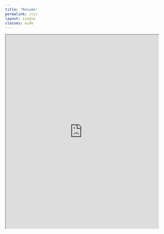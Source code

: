 ```yaml
---
title: "Resume"
permalink: /cv/
layout: single
classes: wide
---
```



<iframe src="https://drive.google.com/file/d/1zT42ESymrMy_bpWAETM-SUEyhgXU7mqg/preview" allow="autoplay" style="width:100%;height:640px;">
</iframe>
